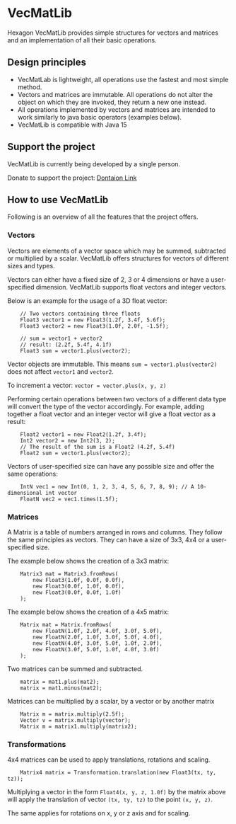 # VecMatLib

Hexagon VecMatLib provides simple structures for vectors and matrices and an implementation of all their basic operations.

## Design principles

- VecMatLab is lightweight, all operations use the fastest and most simple method.
- Vectors and matrices are immutable. All operations do not alter the object on which they are invoked, they return a new one instead.
- All operations implemented by vectors and matrices are intended to work similarly to java basic operators (examples below).
- VecMatLib is compatible with Java 15

## Support the project

VecMatLib is currently being developed by a single person.

Donate to support the project: [Dontaion Link](https://streamelements.com/hexagonnico/tip)

## How to use VecMatLib
Following is an overview of all the features that the project offers.

### Vectors
Vectors are elements of a vector space which may be summed, subtracted or multiplied by a scalar.
VecMatLib offers structures for vectors of different sizes and types.

Vectors can either have a fixed size of 2, 3 or 4 dimensions or have a user-specified dimension.
VecMatLib supports float vectors and integer vectors.

Below is an example for the usage of a 3D float vector:
```
    // Two vectors containing three floats
    Float3 vector1 = new Float3(1.2f, 3.4f, 5.6f);
    Float3 vector2 = new Float3(1.0f, 2.0f, -1.5f);

    // sum = vector1 + vector2
    // result: (2.2f, 5.4f, 4.1f)
    Float3 sum = vector1.plus(vector2);
```

Vector objects are immutable.
This means `sum = vector1.plus(vector2)` does not affect `vector1` and `vector2`.

To increment a vector: `vector = vector.plus(x, y, z)`

Performing certain operations between two vectors of a different data type will convert the type of the vector accordingly.
For example, adding together a float vector and an integer vector will give a float vector as a result:
```
    Float2 vector1 = new Float2(1.2f, 3.4f);
    Int2 vector2 = new Int2(3, 2);
    // The result of the sum is a Float2 (4.2f, 5.4f)
    Float2 sum = vector1.plus(vector2);
```

Vectors of user-specified size can have any possible size and offer the same operations:
```
    IntN vec1 = new Int(0, 1, 2, 3, 4, 5, 6, 7, 8, 9); // A 10-dimensional int vector
    FloatN vec2 = vec1.times(1.5f);
```

### Matrices
A Matrix is a table of numbers arranged in rows and columns.
They follow the same principles as vectors.
They can have a size of 3x3, 4x4 or a user-specified size.

The example below shows the creation of a 3x3 matrix:
```
    Matrix3 mat = Matrix3.fromRows(
        new Float3(1.0f, 0.0f, 0.0f),
        new Float3(0.0f, 1.0f, 0.0f),
        new Float3(0.0f, 0.0f, 1.0f)
    );
```

The example below shows the creation of a 4x5 matrix:
```
    Matrix mat = Matrix.fromRows(
        new FloatN(1.0f, 2.0f, 4.0f, 3.0f, 5.0f),
        new FloatN(2.0f, 1.0f, 3.0f, 5.0f, 4.0f),
        new FloatN(4.0f, 3.0f, 5.0f, 1.0f, 2.0f),
        new FloatN(3.0f, 5.0f, 1.0f, 4.0f, 3.0f)
    );
```

Two matrices can be summed and subtracted.
```
    matrix = mat1.plus(mat2);
    matrix = mat1.minus(mat2);
```

Matrices can be multiplied by a scalar, by a vector or by another matrix
```
    Matrix m = matrix.multiply(2.5f);
    Vector v = matrix.multiply(vector);
    Matrix m = matrix1.multiply(matrix2);
```

### Transformations
4x4 matrices can be used to apply translations, rotations and scaling.
```
    Matrix4 matrix = Transformation.translation(new Float3(tx, ty, tz));
```
Multiplying a vector in the form `Float4(x, y, z, 1.0f)` by the matrix above
will apply the translation of vector `(tx, ty, tz)` to the point `(x, y, z)`.

The same applies for rotations on x, y or z axis and for scaling.